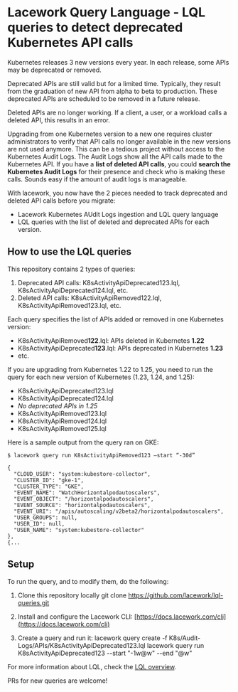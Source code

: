 # Lacework Query Language - LQL queries to detect deprecated Kubernetes API calls

Kubernetes releases 3 new versions every year. In each release, some APIs may be deprecated or removed.

Deprecated APIs are still valid but for a limited time. Typically, they result from the graduation of new API from alpha to beta to production. These deprecated APIs are scheduled to be removed in a future release.

Deleted APIs are no longer working. If a client, a user, or a workload calls a deleted API, this results in an error. 

Upgrading from one Kubernetes version to a new one requires cluster administrators to verify that API calls no longer available in the new versions are not used anymore. This can be a tedious project without access to the Kubernetes Audit Logs. The Audit Logs show all the API calls made to the Kubernetes API. If you have a **list of deleted API calls**, you could **search the Kubernetes Audit Logs** for their presence and check who is making these calls. Sounds easy if the amount of audit logs is manageable.

With lacework, you now have the 2 pieces needed to track deprecated and deleted API calls before you migrate:
* Lacework Kubernetes AUdit Logs ingestion and LQL query language
* LQL queries with the list of deleted and deprecated APIs for each version.

## How to use the LQL queries

This repository contains 2 types of queries:
1. Deprecated API calls: K8sActivityApiDeprecated123.lql, K8sActivityApiDeprecated124.lql, etc.
2. Deleted API calls: K8sActivityApiRemoved122.lql, K8sActivityApiRemoved123.lql, etc.

Each query specifies the list of APIs added or removed in one Kubernetes version:
* K8sActivityApiRemoved**122**.lql: APIs deleted in Kubernetes **1.22**
* K8sActivityApiDeprecated**123**.lql: APIs deprecated in Kubernetes **1.23**
* etc.

If you are upgrading from Kubernetes 1.22 to 1.25, you need to run the query for each new version of Kubernetes (1.23, 1.24, and 1.25):
* K8sActivityApiDeprecated123.lql
* K8sActivityApiDeprecated124.lql
* *No deprecated APIs in 1.25*
* K8sActivityApiRemoved123.lql
* K8sActivityApiRemoved124.lql
* K8sActivityApiRemoved125.lql

Here is a sample output from the query ran on GKE:

    $ lacework query run K8sActivityApiRemoved123 –start “-30d”

    {
      "CLOUD_USER": "system:kubestore-collector",
      "CLUSTER_ID": "gke-1",
      "CLUSTER_TYPE": "GKE",
      "EVENT_NAME": "WatchHorizontalpodautoscalers",
      "EVENT_OBJECT": "/horizontalpodautoscalers",
      "EVENT_SOURCE": "horizontalpodautoscalers",
      "EVENT_URI": "/apis/autoscaling/v2beta2/horizontalpodautoscalers",
      "USER_GROUPS": null,
      "USER_ID": null,
      "USER_NAME": "system:kubestore-collector"
    },
    {...



## Setup

To run the query, and to modify them, do the following:

1. Clone this repository locally
    git clone https://github.com/lacework/lql-queries.git

2. Install and configure the Lacework CLI:  [https://docs.lacework.com/cli](https://docs.lacework.com/cli)

3. Create a query and run it:
    lacework query create -f K8s/Audit-Logs/APIs/K8sActivityApiDeprecated123.lql
    lacework query run K8sActivityApiDeprecated123 --start "-1w@w" --end "@w"

For more information about LQL, check the [LQL overview](https://docs.lacework.com/lql/lql-overview).

PRs for new queries are welcome!